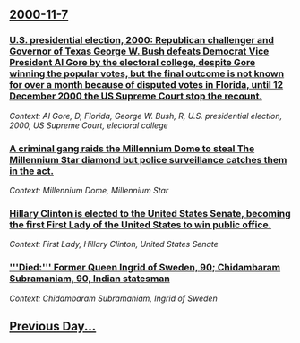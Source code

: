 ## [2000-11-7](/news/2000/11/7/index.md)

### [ U.S. presidential election, 2000: Republican challenger and Governor of Texas George W. Bush defeats Democrat Vice President Al Gore by the electoral college, despite Gore winning the popular votes, but the final outcome is not known for over a month because of disputed votes in Florida, until 12 December 2000 the US Supreme Court stop the recount.](/news/2000/11/7/u-s-presidential-election-2000-republican-challenger-and-governor-of-texas-george-w-bush-defeats-democrat-vice-president-al-gore-by-the.md)
_Context: Al Gore, D, Florida, George W. Bush, R, U.S. presidential election, 2000, US Supreme Court, electoral college_

### [A criminal gang raids the Millennium Dome to steal The Millennium Star diamond but police surveillance catches them in the act.](/news/2000/11/7/a-criminal-gang-raids-the-millennium-dome-to-steal-the-millennium-star-diamond-but-police-surveillance-catches-them-in-the-act.md)
_Context: Millennium Dome, Millennium Star_

### [ Hillary Clinton is elected to the United States Senate, becoming the first First Lady of the United States to win public office.](/news/2000/11/7/hillary-clinton-is-elected-to-the-united-states-senate-becoming-the-first-first-lady-of-the-united-states-to-win-public-office.md)
_Context: First Lady, Hillary Clinton, United States Senate_

### ['''Died:''' Former Queen Ingrid of Sweden, 90; Chidambaram Subramaniam, 90, Indian statesman](/news/2000/11/7/died-former-queen-ingrid-of-sweden-90-chidambaram-subramaniam-90-indian-statesman.md)
_Context: Chidambaram Subramaniam, Ingrid of Sweden_

## [Previous Day...](/news/2000/11/6/index.md)

